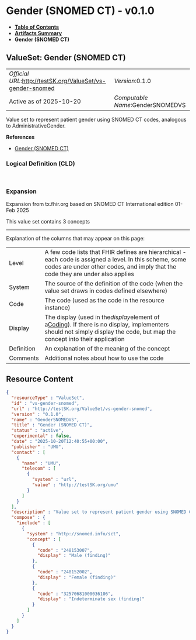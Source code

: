# Gender (SNOMED CT) - v0.1.0

* [**Table of Contents**](toc.md)
* [**Artifacts Summary**](artifacts.md)
* **Gender (SNOMED CT)**

## ValueSet: Gender (SNOMED CT) 

| | |
| :--- | :--- |
| *Official URL*:http://testSK.org/ValueSet/vs-gender-snomed | *Version*:0.1.0 |
| Active as of 2025-10-20 | *Computable Name*:GenderSNOMEDVS |

 
Value set to represent patient gender using SNOMED CT codes, analogous to AdministrativeGender. 

 **References** 

* [Gender (SNOMED CT)](StructureDefinition-gender-snomed-ext.md)

### Logical Definition (CLD)

 

### Expansion

Expansion from tx.fhir.org based on SNOMED CT International edition 01-Feb 2025

This value set contains 3 concepts

-------

 Explanation of the columns that may appear on this page: 

| | |
| :--- | :--- |
| Level | A few code lists that FHIR defines are hierarchical - each code is assigned a level. In this scheme, some codes are under other codes, and imply that the code they are under also applies |
| System | The source of the definition of the code (when the value set draws in codes defined elsewhere) |
| Code | The code (used as the code in the resource instance) |
| Display | The display (used in the*display*element of a[Coding](http://hl7.org/fhir/R5/datatypes.html#Coding)). If there is no display, implementers should not simply display the code, but map the concept into their application |
| Definition | An explanation of the meaning of the concept |
| Comments | Additional notes about how to use the code |



## Resource Content

```json
{
  "resourceType" : "ValueSet",
  "id" : "vs-gender-snomed",
  "url" : "http://testSK.org/ValueSet/vs-gender-snomed",
  "version" : "0.1.0",
  "name" : "GenderSNOMEDVS",
  "title" : "Gender (SNOMED CT)",
  "status" : "active",
  "experimental" : false,
  "date" : "2025-10-20T12:40:55+00:00",
  "publisher" : "UMU",
  "contact" : [
    {
      "name" : "UMU",
      "telecom" : [
        {
          "system" : "url",
          "value" : "http://testSK.org/umu"
        }
      ]
    }
  ],
  "description" : "Value set to represent patient gender using SNOMED CT codes, analogous to AdministrativeGender.",
  "compose" : {
    "include" : [
      {
        "system" : "http://snomed.info/sct",
        "concept" : [
          {
            "code" : "248153007",
            "display" : "Male (finding)"
          },
          {
            "code" : "248152002",
            "display" : "Female (finding)"
          },
          {
            "code" : "32570681000036106",
            "display" : "Indeterminate sex (finding)"
          }
        ]
      }
    ]
  }
}

```
